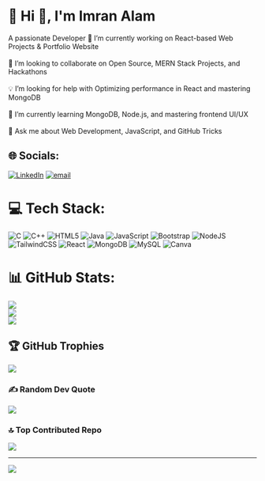 # 💫 Hi 👋, I'm Imran Alam
A passionate Developer
🔭 I’m currently working on React-based Web Projects & Portfolio Website<br><br>🤝 I’m looking to collaborate on Open Source, MERN Stack Projects, and Hackathons<br><br>💡 I’m looking for help with Optimizing performance in React and mastering MongoDB<br><br>🌱 I’m currently learning MongoDB, Node.js, and mastering frontend UI/UX<br><br>💬 Ask me about Web Development, JavaScript, and GitHub Tricks


## 🌐 Socials:
[![LinkedIn](https://img.shields.io/badge/LinkedIn-%230077B5.svg?logo=linkedin&logoColor=white)](https://linkedin.com/in/aman-gupta-73081a22a) [![email](https://img.shields.io/badge/Email-D14836?logo=gmail&logoColor=white)](mailto:gupta.aman2224@gmail.com) 

# 💻 Tech Stack:
![C](https://img.shields.io/badge/c-%2300599C.svg?style=for-the-badge&logo=c&logoColor=white) ![C++](https://img.shields.io/badge/c++-%2300599C.svg?style=for-the-badge&logo=c%2B%2B&logoColor=white) ![HTML5](https://img.shields.io/badge/html5-%23E34F26.svg?style=for-the-badge&logo=html5&logoColor=white) ![Java](https://img.shields.io/badge/java-%23ED8B00.svg?style=for-the-badge&logo=openjdk&logoColor=white) ![JavaScript](https://img.shields.io/badge/javascript-%23323330.svg?style=for-the-badge&logo=javascript&logoColor=%23F7DF1E) ![Bootstrap](https://img.shields.io/badge/bootstrap-%238511FA.svg?style=for-the-badge&logo=bootstrap&logoColor=white) ![NodeJS](https://img.shields.io/badge/node.js-6DA55F?style=for-the-badge&logo=node.js&logoColor=white) ![TailwindCSS](https://img.shields.io/badge/tailwindcss-%2338B2AC.svg?style=for-the-badge&logo=tailwind-css&logoColor=white) ![React](https://img.shields.io/badge/react-%2320232a.svg?style=for-the-badge&logo=react&logoColor=%2361DAFB) ![MongoDB](https://img.shields.io/badge/MongoDB-%234ea94b.svg?style=for-the-badge&logo=mongodb&logoColor=white) ![MySQL](https://img.shields.io/badge/mysql-4479A1.svg?style=for-the-badge&logo=mysql&logoColor=white) ![Canva](https://img.shields.io/badge/Canva-%2300C4CC.svg?style=for-the-badge&logo=Canva&logoColor=white)
# 📊 GitHub Stats:
![](https://github-readme-stats.vercel.app/api?username=Amangupta3006&theme=radical&hide_border=false&include_all_commits=false&count_private=false)<br/>
![](https://nirzak-streak-stats.vercel.app/?user=Amangupta3006&theme=radical&hide_border=false)<br/>
![](https://github-readme-stats.vercel.app/api/top-langs/?username=Amangupta3006&theme=radical&hide_border=false&include_all_commits=false&count_private=false&layout=compact)

## 🏆 GitHub Trophies
![](https://github-profile-trophy.vercel.app/?username=Amangupta3006&theme=radical&no-frame=false&no-bg=true&margin-w=4)

### ✍️ Random Dev Quote
![](https://quotes-github-readme.vercel.app/api?type=horizontal&theme=radical)

### 🔝 Top Contributed Repo
![](https://github-contributor-stats.vercel.app/api?username=Amangupta3006&limit=5&theme=dark&combine_all_yearly_contributions=true)

---
[![](https://visitcount.itsvg.in/api?id=Amangupta3006&icon=0&color=0)](https://visitcount.itsvg.in)

<!-- Proudly created with GPRM ( https://gprm.itsvg.in ) -->
